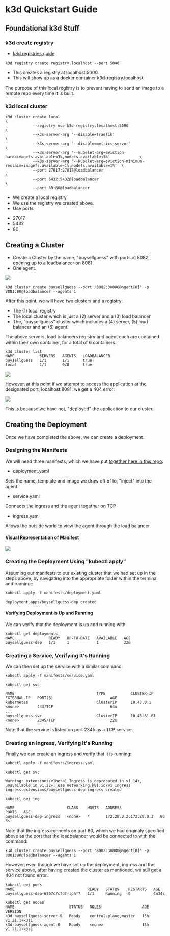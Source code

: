 # k3d Quickstart Guide

## Foundational k3d Stuff

### k3d create registry

* [k3d registries guide](https://k3d.io/usage/guides/registries/)

```
k3d registry create registry.localhost --port 5000
```

* This creates a registry at localhost:5000
* This will show up as a docker container k3d-registry.localhost

The purpose of this local registry is to prevent having to send an image to a remote repo every time it is built.

### k3d local cluster

```
k3d cluster create local                                                                                \
            --registry-use k3d-registry.localhost:5000                                                          \
            --k3s-server-arg '--disable=traefik'                                                                \
            --k3s-server-arg '--disable=metrics-server'                                                         \
            --k3s-server-arg '--kubelet-arg=eviction-hard=imagefs.available<3%,nodefs.available<3%'             \
            --k3s-server-arg '--kubelet-arg=eviction-minimum-reclaim=imagefs.available=1%,nodefs.available=1%'  \
            --port 27017:27017@loadbalancer                                                                     \
            --port 5432:5432@loadbalancer                                                                       \
            --port 80:80@loadbalancer                                                                           
```

* We create a local registry
* We use the registry we created above.
* Use ports

- 27017
- 5432
- 80

## Creating a Cluster

* Create a Cluster by the name, "buysellguess" with ports at 8082, opening up to a loadbalancer on 8081.
* One agent.

![](/img/k8ssetupdiagram.png)

```
k3d cluster create buysellguess --port '8082:30080@agent[0]' -p 8081:80@loadbalancer --agents 1
```

After this point, we will have two clusters and a registry: 

* The (1) local registry
* The local cluster which is just a (2) server and a (3) load balancer
* The, "buysellguess" cluster which includes a (4) server, (5) load balancer and an (6) agent.

The above servers, load balancers registry and agent each are contained within their own container, for a total of 6 containers.

```
k3d cluster list
NAME           SERVERS   AGENTS   LOADBALANCER
buysellguess   1/1       1/1      true
local          1/1       0/0      true
```

![](/img/six-containers.png)

However, at this point if we attempt to access the application at the designated port, localhost:8081, we get a 404 error:

![](/img/404erroratlocalhost.png)

This is because we have not, "deployed" the application to our cluster.

## Creating the Deployment

Once we have completed the above, we can create a deployment.

### Designing the Manifests

We will need three manifests, which we have put [together here in this repo](https://github.com/pwdelbloomboard/dockerreactjs-yarn/tree/main/app/manifests):

* deployment.yaml

Sets the name, template and image we draw off of to, "inject" into the agent.

* service.yaml

Connects the ingress and the agent together on TCP

* ingress.yaml

Allows the outside world to view the agent through the load balancer.

#### Visual Representation of Manifest

![](/img/k8ssetupdiagram.png)

### Creating the Deployment Using "kubectl apply"

Assuming our manifests to our existing cluster that we had set up in the steps above, by navigating into the appropriate folder within the terminal and running::

```
kubectl apply -f manifests/deployment.yaml

deployment.apps/buysellguess-dep created
```

#### Verifying Deployment is Up and Running

We can verify that the deployment is up and running with:

```
kubectl get deployments
NAME               READY   UP-TO-DATE   AVAILABLE   AGE
buysellguess-dep   1/1     1            1           22m
```

### Creating a Service, Verifying It's Running

We can then set up the service with a similar command:

```
kubectl apply -f manifests/service.yaml

kubectl get svc

NAME                                    TYPE           CLUSTER-IP      EXTERNAL-IP   PORT(S)                         AGE
kubernetes                              ClusterIP      10.43.0.1       <none>        443/TCP                         64m
...
buysellguess-svc                        ClusterIP      10.43.61.61     <none>        2345/TCP                        22s

```

Note that the service is listed on port 2345 as a TCP service.


### Creating an Ingress, Verifying It's Running

Finally we can create an ingress and verify that it is running:

```
kubectl apply -f manifests/ingress.yaml

kubectl get svc

Warning: extensions/v1beta1 Ingress is deprecated in v1.14+, unavailable in v1.22+; use networking.k8s.io/v1 Ingress
ingress.extensions/buysellguess-dep-ingress created

kubectl get ing

NAME                       CLASS    HOSTS   ADDRESS                 PORTS   AGE
buysellguess-dep-ingress   <none>   *       172.28.0.2,172.28.0.3   80      8s

```
Note that the ingress connects on port 80, which we had originaly specified above as the port that the loadbalancer would be connected to with the command:

```
k3d cluster create buysellguess --port '8082:30080@agent[0]' -p 8081:80@loadbalancer --agents 1
```

However, even though we have set up the deployment, ingress and the service above, after having created the cluster as mentioned, we still get a 404 not found error.

```
kubectl get pods
NAME                                READY   STATUS    RESTARTS   AGE
buysellguess-dep-6867c7cfdf-lphf7   1/1     Running   0          4m34s

kubectl get nodes
NAME                        STATUS   ROLES                  AGE   VERSION
k3d-buysellguess-server-0   Ready    control-plane,master   15h   v1.21.1+k3s1
k3d-buysellguess-agent-0    Ready    <none>                 15h   v1.21.1+k3s1

```
